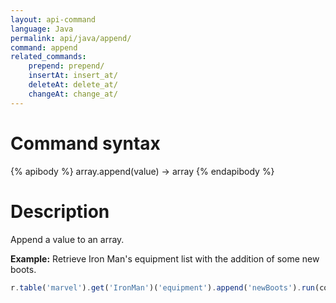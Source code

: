 ```yaml
---
layout: api-command
language: Java
permalink: api/java/append/
command: append
related_commands:
    prepend: prepend/
    insertAt: insert_at/
    deleteAt: delete_at/
    changeAt: change_at/
---
```

# Command syntax #

{% apibody %}
array.append(value) &rarr; array
{% endapibody %}

# Description #

Append a value to an array.

__Example:__ Retrieve Iron Man's equipment list with the addition of some new boots.

```js
r.table('marvel').get('IronMan')('equipment').append('newBoots').run(conn)
```


